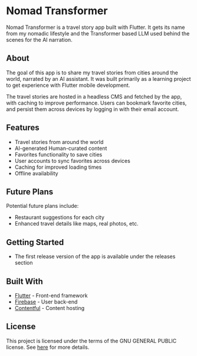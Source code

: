 # Nomad Transformer

Nomad Transformer is a travel story app built with Flutter. It gets its name from my nomadic lifestyle and the Transformer based LLM used behind the scenes for the AI narration. 

## About

The goal of this app is to share my travel stories from cities around the world, narrated by an AI assistant. It was built primarily as a learning project to get experience with Flutter mobile development.

The travel stories are hosted in a headless CMS and fetched by the app, with caching to improve performance. Users can bookmark favorite cities, and persist them across devices by logging in with their email account.

## Features

- Travel stories from around the world
- AI-generated Human-curated content 
- Favorites functionality to save cities
- User accounts to sync favorites across devices
- Caching for improved loading times
- Offline availability

## Future Plans

Potential future plans include:

- Restaurant suggestions for each city
- Enhanced travel details like maps, real photos, etc.

## Getting Started

- The first release version of the app is available under the releases section

## Built With

- [Flutter](https://flutter.dev/) - Front-end framework
- [Firebase](https://firebase.google.com/) - User back-end 
- [Contentful](https://www.contentful.com/) - Content hosting 

## License

This project is licensed under the terms of the GNU GENERAL PUBLIC license. See [here](./LICENSE) for more details.
